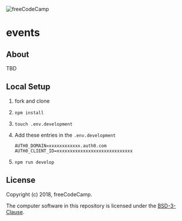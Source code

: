 ![freeCodeCamp](https://camo.githubusercontent.com/60c67cf9ac2db30d478d21755289c423e1f985c6/68747470733a2f2f73332e616d617a6f6e6177732e636f6d2f66726565636f646563616d702f776964652d736f6369616c2d62616e6e65722e706e67)

# events

## About

TBD

## Local Setup

1.  fork and clone
2.  `npm install`
3.  `touch .env.development`
4.  Add these entries in the `.env.development`

    ```
    AUTH0_DOMAIN=xxxxxxxxxxxx.auth0.com
    AUTH0_CLIENT_ID=xxxxxxxxxxxxxxxxxxxxxxxxxxxxx
    ```
5.  `npm run develop`

## License

Copyright (c) 2018, freeCodeCamp.

The computer software in this repository is licensed under the [BSD-3-Clause](./LICENSE).
